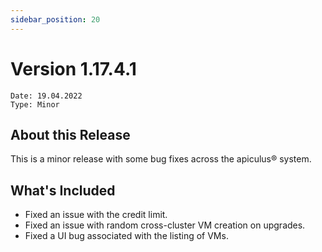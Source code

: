 ```yaml
---
sidebar_position: 20
---
```

# Version 1.17.4.1
```
Date: 19.04.2022
Type: Minor
```

## About this Release

This is a minor release with some bug fixes across the apiculus® system.

## What's Included

- Fixed an issue with the credit limit.
- Fixed an issue with random cross-cluster VM creation on upgrades.
- Fixed a UI bug associated with the listing of VMs.